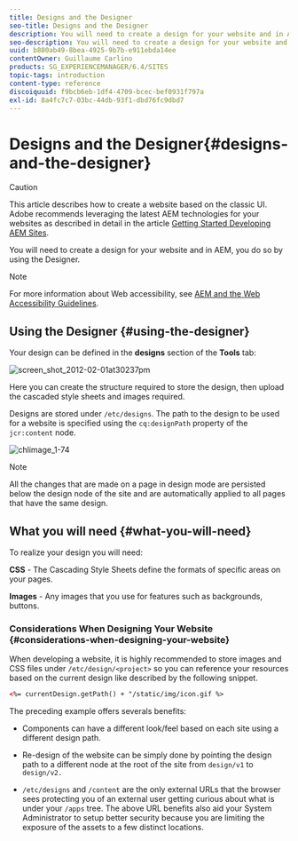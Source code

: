 ```yaml
---
title: Designs and the Designer
seo-title: Designs and the Designer
description: You will need to create a design for your website and in AEM, you do so by using the Designer
seo-description: You will need to create a design for your website and in AEM, you do so by using the Designer
uuid: b880ab49-8bea-4925-9b7b-e911ebda14ee
contentOwner: Guillaume Carlino
products: SG_EXPERIENCEMANAGER/6.4/SITES
topic-tags: introduction
content-type: reference
discoiquuid: f9bcb6eb-1df4-4709-bcec-bef0931f797a
exl-id: 8a4fc7c7-03bc-44db-93f1-dbd76fc9dbd7
---
```

# Designs and the Designer{#designs-and-the-designer}

>[!CAUTION]
>
>This article describes how to create a website based on the classic UI. Adobe recommends leveraging the latest AEM technologies for your websites as described in detail in the article [Getting Started Developing AEM Sites](/help/sites-developing/getting-started.md).

You will need to create a design for your website and in AEM, you do so by using the Designer.

>[!NOTE]
>
>For more information about Web accessibility, see [AEM and the Web Accessibility Guidelines](/help/managing/web-accessibility.md).

## Using the Designer {#using-the-designer}

Your design can be defined in the **designs** section of the **Tools** tab:

![screen_shot_2012-02-01at30237pm](assets/screen_shot_2012-02-01at30237pm.png)

Here you can create the structure required to store the design, then upload the cascaded style sheets and images required.

Designs are stored under `/etc/designs`. The path to the design to be used for a website is specified using the `cq:designPath` property of the `jcr:content` node.

![chlimage_1-74](assets/chlimage_1-74.png)

>[!NOTE]
>
>All the changes that are made on a page in design mode are persisted below the design node of the site and are automatically applied to all pages that have the same design.

## What you will need {#what-you-will-need}

To realize your design you will need:

**CSS** - The Cascading Style Sheets define the formats of specific areas on your pages.

**Images** - Any images that you use for features such as backgrounds, buttons.

### Considerations When Designing Your Website {#considerations-when-designing-your-website}

When developing a website, it is highly recommended to store images and CSS files under `/etc/design/<project>` so you can reference your resources based on the current design like described by the following snippet.

```xml
<%= currentDesign.getPath() + "/static/img/icon.gif %>
```

The preceding example offers severals benefits:

* Components can have a different look/feel based on each site using a different design path.
* Re-design of the website can be simply done by pointing the design path to a different node at the root of the site from `design/v1` to `design/v2.`

* `/etc/designs` and `/content` are the only external URLs that the browser sees protecting you of an external user getting curious about what is under your `/apps` tree. The above URL benefits also aid your System Administrator to setup better security because you are limiting the exposure of the assets to a few distinct locations.
